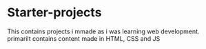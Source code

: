 # Starter-projects
This contains projects i mmade as i was learning web development.
primarilt contains content made in HTML, CSS and JS
